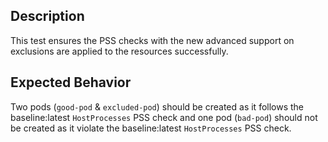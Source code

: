 ## Description

This test ensures the PSS checks with the new advanced support on exclusions are applied to the resources successfully.

## Expected Behavior

Two pods (`good-pod` & `excluded-pod`) should be created as it follows the baseline:latest `HostProcesses` PSS check and one pod (`bad-pod`) should not be created as it violate the baseline:latest `HostProcesses` PSS check.

